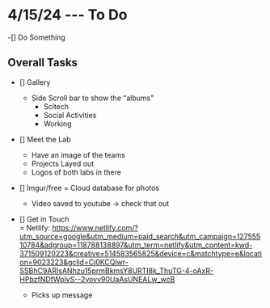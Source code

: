 # 4/15/24 --- To Do
-[] Do Something


## Overall Tasks
- [] Gallery
    - Side Scroll bar to show the "albums"
        - Scitech
        - Social Activities
        - Working
- [] Meet the Lab
    - Have an image of the teams 
    - Projects Layed out
    - Logos of both labs in there 
- [] Imgur/free
    = Cloud database for photos
    - Video saved to youtube -> check that out

- [] Get in Touch  
    = Netlify:
        https://www.netlify.com/?utm_source=google&utm_medium=paid_search&utm_campaign=12755510784&adgroup=118788138897&utm_term=netlify&utm_content=kwd-371509120223&creative=514583565825&device=c&matchtype=e&location=9023223&gclid=Cj0KCQjwr-SSBhC9ARIsANhzu15prmBkmsY8URTI8k_ThuTG-4-oAxR-HPbzfNDfWplvS--2yovv90UaAsUNEALw_wcB
    - Picks up message 
